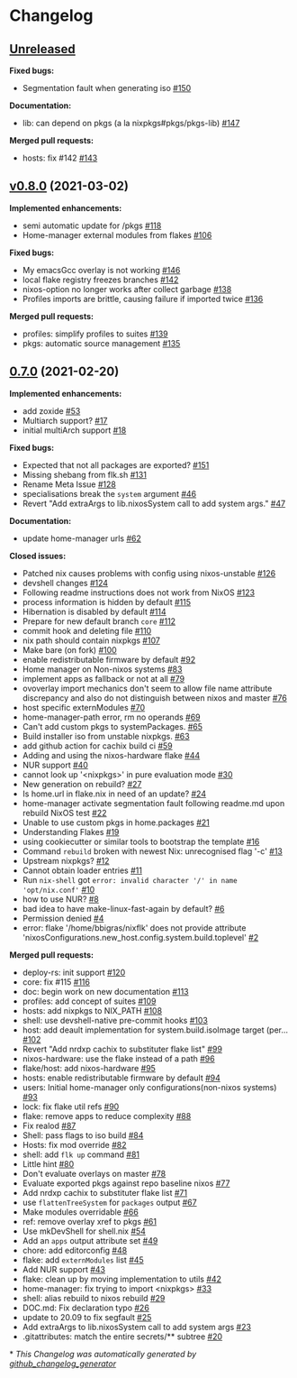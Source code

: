 # Changelog

## [Unreleased](https://github.com/divnix/devos/tree/HEAD)

**Fixed bugs:**

- Segmentation fault when generating iso [\#150](https://github.com/divnix/devos/issues/150)

**Documentation:**

- lib: can depend on pkgs \(a la nixpkgs\#pkgs/pkgs-lib\) [\#147](https://github.com/divnix/devos/pull/147)

**Merged pull requests:**

- hosts: fix \#142 [\#143](https://github.com/divnix/devos/pull/143)

## [v0.8.0](https://github.com/divnix/devos/tree/v0.8.0) (2021-03-02)

**Implemented enhancements:**

- semi automatic update for /pkgs [\#118](https://github.com/divnix/devos/issues/118)
- Home-manager external modules from flakes [\#106](https://github.com/divnix/devos/issues/106)

**Fixed bugs:**

- My emacsGcc overlay is not working  [\#146](https://github.com/divnix/devos/issues/146)
- local flake registry freezes branches [\#142](https://github.com/divnix/devos/issues/142)
- nixos-option no longer works after collect garbage [\#138](https://github.com/divnix/devos/issues/138)
- Profiles imports are brittle, causing failure if imported twice [\#136](https://github.com/divnix/devos/issues/136)

**Merged pull requests:**

- profiles: simplify profiles to suites [\#139](https://github.com/divnix/devos/pull/139)
- pkgs: automatic source management [\#135](https://github.com/divnix/devos/pull/135)

## [0.7.0](https://github.com/divnix/devos/tree/0.7.0) (2021-02-20)

**Implemented enhancements:**

- add zoxide [\#53](https://github.com/divnix/devos/issues/53)
- Multiarch support? [\#17](https://github.com/divnix/devos/issues/17)
- initial multiArch support [\#18](https://github.com/divnix/devos/pull/18)

**Fixed bugs:**

- Expected that not all packages are exported? [\#151](https://github.com/divnix/devos/issues/151)
- Missing shebang from flk.sh [\#131](https://github.com/divnix/devos/issues/131)
- Rename Meta Issue [\#128](https://github.com/divnix/devos/issues/128)
- specialisations break the `system` argument [\#46](https://github.com/divnix/devos/issues/46)
- Revert "Add extraArgs to lib.nixosSystem call to add system args." [\#47](https://github.com/divnix/devos/pull/47)

**Documentation:**

- update home-manager urls [\#62](https://github.com/divnix/devos/pull/62)

**Closed issues:**

- Patched nix causes problems with config using nixos-unstable [\#126](https://github.com/divnix/devos/issues/126)
- devshell changes [\#124](https://github.com/divnix/devos/issues/124)
- Following readme instructions does not work from NixOS [\#123](https://github.com/divnix/devos/issues/123)
- process information is hidden by default [\#115](https://github.com/divnix/devos/issues/115)
- Hibernation is disabled by default [\#114](https://github.com/divnix/devos/issues/114)
- Prepare for new default branch `core` [\#112](https://github.com/divnix/devos/issues/112)
- commit hook and deleting file [\#110](https://github.com/divnix/devos/issues/110)
- nix path should contain nixpkgs [\#107](https://github.com/divnix/devos/issues/107)
- Make bare \(on fork\) [\#100](https://github.com/divnix/devos/issues/100)
- enable redistributable firmware by default [\#92](https://github.com/divnix/devos/issues/92)
- Home manager on Non-nixos systems [\#83](https://github.com/divnix/devos/issues/83)
- implement apps as fallback or not at all [\#79](https://github.com/divnix/devos/issues/79)
- ovoverlay import mechanics don't seem to allow file name attribute discrepancy and also do not distinguish between nixos and master [\#76](https://github.com/divnix/devos/issues/76)
- host specific externModules [\#70](https://github.com/divnix/devos/issues/70)
- home-manager-path error, rm no operands [\#69](https://github.com/divnix/devos/issues/69)
- Can't add custom pkgs to systemPackages. [\#65](https://github.com/divnix/devos/issues/65)
- Build installer iso from unstable nixpkgs. [\#63](https://github.com/divnix/devos/issues/63)
- add github action for cachix build ci [\#59](https://github.com/divnix/devos/issues/59)
- Adding and using the nixos-hardware flake [\#44](https://github.com/divnix/devos/issues/44)
- NUR support [\#40](https://github.com/divnix/devos/issues/40)
- cannot look up '\<nixpkgs\>' in pure evaluation mode [\#30](https://github.com/divnix/devos/issues/30)
- New generation on rebuild? [\#27](https://github.com/divnix/devos/issues/27)
- Is home.url in flake.nix in need of an update? [\#24](https://github.com/divnix/devos/issues/24)
- home-manager activate segmentation fault following readme.md upon rebuild NixOS test [\#22](https://github.com/divnix/devos/issues/22)
- Unable to use custom pkgs in home.packages [\#21](https://github.com/divnix/devos/issues/21)
- Understanding Flakes [\#19](https://github.com/divnix/devos/issues/19)
- using cookiecutter or similar tools to bootstrap the template [\#16](https://github.com/divnix/devos/issues/16)
- Command `rebuild` broken with newest Nix: unrecognised flag '-c' [\#13](https://github.com/divnix/devos/issues/13)
- Upstream nixpkgs? [\#12](https://github.com/divnix/devos/issues/12)
- Cannot obtain loader entries [\#11](https://github.com/divnix/devos/issues/11)
- Run `nix-shell` got `error: invalid character '/' in name 'opt/nix.conf'` [\#10](https://github.com/divnix/devos/issues/10)
- how to use NUR? [\#8](https://github.com/divnix/devos/issues/8)
- bad idea to have make-linux-fast-again by default? [\#6](https://github.com/divnix/devos/issues/6)
- Permission denied [\#4](https://github.com/divnix/devos/issues/4)
- error: flake '/home/bbigras/nixflk' does not provide attribute 'nixosConfigurations.new\_host.config.system.build.toplevel' [\#2](https://github.com/divnix/devos/issues/2)

**Merged pull requests:**

- deploy-rs: init support [\#120](https://github.com/divnix/devos/pull/120)
- core: fix \#115 [\#116](https://github.com/divnix/devos/pull/116)
- doc: begin work on new documentation [\#113](https://github.com/divnix/devos/pull/113)
- profiles: add concept of suites [\#109](https://github.com/divnix/devos/pull/109)
- hosts: add nixpkgs to NIX\_PATH [\#108](https://github.com/divnix/devos/pull/108)
- shell: use devshell-native pre-commit hooks [\#103](https://github.com/divnix/devos/pull/103)
- host: add deault implementation for system.build.isoImage target \(per… [\#102](https://github.com/divnix/devos/pull/102)
- Revert "Add nrdxp cachix to substituter flake list" [\#99](https://github.com/divnix/devos/pull/99)
- nixos-hardware: use the flake instead of a path [\#96](https://github.com/divnix/devos/pull/96)
- flake/host: add nixos-hardware [\#95](https://github.com/divnix/devos/pull/95)
- hosts: enable redistributable firmware by default [\#94](https://github.com/divnix/devos/pull/94)
- users: Initial home-manager only configurations\(non-nixos systems\) [\#93](https://github.com/divnix/devos/pull/93)
- lock: fix flake util refs [\#90](https://github.com/divnix/devos/pull/90)
- flake: remove apps to reduce complexity [\#88](https://github.com/divnix/devos/pull/88)
- Fix realod [\#87](https://github.com/divnix/devos/pull/87)
- Shell: pass flags to iso build [\#84](https://github.com/divnix/devos/pull/84)
- Hosts: fix mod override [\#82](https://github.com/divnix/devos/pull/82)
- shell: add `flk up` command [\#81](https://github.com/divnix/devos/pull/81)
- Little hint [\#80](https://github.com/divnix/devos/pull/80)
- Don't evaluate overlays on master [\#78](https://github.com/divnix/devos/pull/78)
- Evaluate exported pkgs against repo baseline nixos [\#77](https://github.com/divnix/devos/pull/77)
- Add nrdxp cachix to substituter flake list [\#71](https://github.com/divnix/devos/pull/71)
- use `flattenTreeSystem` for `packages` output [\#67](https://github.com/divnix/devos/pull/67)
- Make modules overridable [\#66](https://github.com/divnix/devos/pull/66)
- ref: remove overlay xref to pkgs [\#61](https://github.com/divnix/devos/pull/61)
- Use mkDevShell for shell.nix [\#54](https://github.com/divnix/devos/pull/54)
- Add an `apps` output attribute set [\#49](https://github.com/divnix/devos/pull/49)
- chore: add editorconfig [\#48](https://github.com/divnix/devos/pull/48)
- flake: add `externModules` list [\#45](https://github.com/divnix/devos/pull/45)
- Add NUR support [\#43](https://github.com/divnix/devos/pull/43)
- flake: clean up by moving implementation to utils [\#42](https://github.com/divnix/devos/pull/42)
- home-manager: fix trying to import \<nixpkgs\> [\#33](https://github.com/divnix/devos/pull/33)
- shell: alias rebuild to nixos rebuild [\#29](https://github.com/divnix/devos/pull/29)
- DOC.md: Fix declaration typo [\#26](https://github.com/divnix/devos/pull/26)
- update to 20.09 to fix segfault [\#25](https://github.com/divnix/devos/pull/25)
- Add extraArgs to lib.nixosSystem call to add system args [\#23](https://github.com/divnix/devos/pull/23)
- .gitattributes: match the entire secrets/\*\* subtree [\#20](https://github.com/divnix/devos/pull/20)



\* *This Changelog was automatically generated by [github_changelog_generator](https://github.com/github-changelog-generator/github-changelog-generator)*
